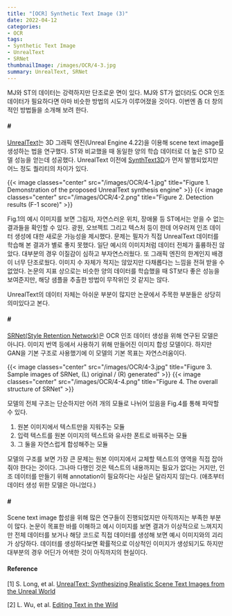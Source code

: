```yaml
---
title: "[OCR] Synthetic Text Image (3)"
date: 2022-04-12
categories:
- OCR
tags:
- Synthetic Text Image
- UnrealText
- SRNet
thumbnailImage: /images/OCR/4-3.jpg
summary: UnrealText, SRNet
---
```

MJ와 ST의 데이터는 강력하지만 단조로운 면이 있다. MJ와 ST가 없더라도 OCR 인조 데이터가 필요하다면 아마 비슷한 방법의 시도가 이루어졌을 것이다. 이번엔 좀 더 창의적인 방법들을 소개해 보려 한다.

#### \#
[UnrealText](https://arxiv.org/abs/2003.10608)는 3D 그래픽 엔진(Unreal Engine 4.22)을 이용해 scene text image를 생성하는 법을 연구했다. ST와 비교했을 때 동일한 양의 학습 데이터로 더 높은 STD 모델 성능을 얻는데 성공했다. UnrealText 이전에 [SynthText3D](https://arxiv.org/abs/1907.06007)가 먼저 발행되었지만 어느 정도 퀄리티의 차이가 있다.

{{< image classes="center" src="/images/OCR/4-1.jpg" title="Figure 1. Demonstration of the proposed UnrealText synthesis engine" >}}
{{< image classes="center" src="/images/OCR/4-2.png" title="Figure 2. Detection results (F-1 score)" >}}

Fig.1의 예시 이미지를 보면 그림자, 자연스러운 위치, 장애물 등 ST에서는 얻을 수 없는 결과들을 확인할 수 있다. 광원, 오브젝트 그리고 텍스처 등이 한데 어우러져 인조 데이터 생성에 대한 새로운 가능성을 제시했다. 문제는 필자가 직접 UnrealText 데이터를 학습해 본 결과가 별로 좋지 못했다. 일단 예시의 이미지처럼 데이터 전체가 훌륭하진 않았다. 대부분의 경우 이질감이 심하고 부자연스러웠다. 또 그래픽 엔진의 한계인지 배경이 너무 단조로웠다. 이미지 수 자체가 적지는 않았지만 다채롭다는 느낌을 전혀 받을 수 없었다. 논문의 지표 상으로는 비슷한 양의 데이터를 학습했을 때 ST보다 좋은 성능을 보여준지만, 해당 샘플을 추출한 방법이 무작위인 것 같지는 않다.


UnrealText의 데이터 자체는 아쉬운 부분이 많지만 논문에서 주목한 부분들은 상당히 의미있다고 본다. 

#### \#
[SRNet(Style Retention Network)](https://arxiv.org/abs/1908.03047)은 OCR 인조 데이터 생성을 위해 연구된 모델은 아니다. 이미지 번역 등에서 사용하기 위해 만들어진 이미지 합성 모델이다. 하지만 GAN을 기본 구조로 사용했기에 이 모델의 기본 목표는 자연스러움이다. 

{{< image classes="center" src="/images/OCR/4-3.jpg" title="Figure 3. Sample images of SRNet, (L) original / (R) generated" >}}
{{< image classes="center" src="/images/OCR/4-4.png" title="Figure 4. The overall structure of SRNet" >}}

모델의 전체 구조는 단순하지만 어려 개의 모듈로 나뉘어 있음을 Fig.4를 통해 파악할 수 있다.
1. 원본 이미지에서 텍스트만을 지워주는 모듈
2. 입력 텍스트를 원본 이미지의 텍스트와 유사한 폰트로 바꿔주는 모듈
3. 그 둘을 자연스럽게 합성해주는 모듈

모델의 구조를 보면 가장 큰 문제는 원본 이미지에서 교체할 텍스트의 영역을 직접 잡아줘야 한다는 것이다. 그나마 다행인 것은 텍스트의 내용까지는 필요가 없다는 거지만, 인조 데이터를 만들기 위해 annotation이 필요하다는 사실은 달라지지 않는다. (애초부터 데이터 생성 위한 모델은 아니었다.)

#### \#
Scene text image 합성을 위해 많은 연구들이 진행되었지만 아직까지는 부족한 부분이 많다. 논문이 목표한 바를 이해하고 예시 이미지를 보면 결과가 이상적으로 느껴지지만 전체 데이터를 보거나 해당 코드로 직접 데이터를 생성해 보면 예시 이미지와의 괴리가 상당하다. 데이터를 생성하다보면 확률적으로 이상적인 이미지가 생성되기도 하지만 대부분의 경우 어딘가 어색한 것이 아직까지의 현실이다. 

#### Reference
[1] S. Long, et al. [UnrealText: Synthesizing Realistic Scene Text Images from the Unreal World](https://arxiv.org/abs/2003.10608)

[2] L. Wu, et al. [Editing Text in the Wild](https://arxiv.org/abs/1908.03047)
